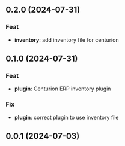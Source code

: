 ## 0.2.0 (2024-07-31)

### Feat

- **inventory**: add inventory file for centurion

## 0.1.0 (2024-07-31)

### Feat

- **plugin**: Centurion ERP inventory plugin

### Fix

- **plugin**: correct plugin to use inventory file

## 0.0.1 (2024-07-03)
